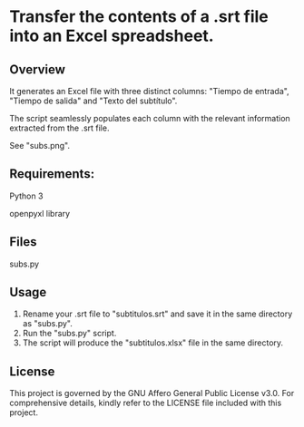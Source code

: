 # Transfer the contents of a .srt file into an Excel spreadsheet.
## Overview
It generates an Excel file with three distinct columns: "Tiempo de entrada", "Tiempo de salida" and "Texto del subtítulo".

The script seamlessly populates each column with the relevant information extracted from the .srt file.

See "subs.png".

## Requirements:
Python 3

openpyxl library

## Files
subs.py

## Usage
1. Rename your .srt file to "subtitulos.srt" and save it in the same directory as "subs.py".
2. Run the "subs.py" script.
3. The script will produce the "subtitulos.xlsx" file in the same directory.

## License
This project is governed by the GNU Affero General Public License v3.0. For comprehensive details, kindly refer to the LICENSE file included with this project.
